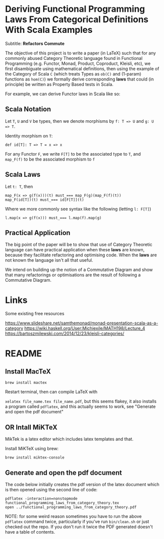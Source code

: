 # Deriving Functional Programming Laws From Categorical Definitions With Scala Examples

Subtitle: **Refactors Commute**

The objective of this project is to write a paper (in LaTeX) such that for any commonly abused Category Theoretic language found in Functional Programming (e.g. Functor, Monad, Product, Coproduct, Kleisli, etc), we first disambiguate using mathematical definitions, then using the example of the Category of Scala `C` (which treats Types as `ob(C)` and (1-param) functions as `hom(C)`)  we formally derive corresponding **laws** that could (in principle) be written as Property Based tests in Scala.

For example, we can derive Functor laws in Scala like so:

## Scala Notation

Let `T`, `U` and `V` be types, then we denote morphisms by `f: T => U` and `g: U => T`.

Identity morphism on `T`:

```
def id[T]: T => T = x => x
```

For any Functor `F`, we write `F[T]` to be the associated type to `T`, and `map_F(f)` to be the associated morphism to `f`

## Scala Laws

Let `t: T`, then

```
map_F(x => g(f(x)))(t) must_=== map_F(g)(map_F(f)(t))
map_F(id[T])(t) must_=== id[F[T]](t)
```

Where we more commonly see syntax like the following (letting `l: F[T]`)

```
l.map(x => g(f(x))) must_=== l.map(f).map(g)
```

## Practical Application

The big point of the paper will be to show that use of Category Theoretic language can have practical application when these **laws** are known, because they facilitate refactoring and optimising code.  When the **laws** are not known the language isn't all that useful.

We intend on building up the notion of a Commutative Diagram and show that many refactorings or optimisations are the result of following a Commutative Diagram.


# Links

Some existing free resources

https://www.slideshare.net/samthemonad/monad-presentation-scala-as-a-category
https://wiki.haskell.org/User:Michiexile/MATH198/Lecture_4
https://bartoszmilewski.com/2014/12/23/kleisli-categories/

# README

## Install MacTeX

`brew install mactex`

Restart terminal, then can compile LaTeX with

`xelatex file_name.tex file_name.pdf`, but this seems flakey, it also installs a program called `pdflatex`, and this actually seems to work, see "Generate and open the pdf document"

## OR Intall MiKTeX

MikTek is a latex editor which includes latex templates and that.

Install MiKTeX using brew:

```
brew install miktex-console
```

## Generate and open the pdf document

The code below initially creates the pdf version of the latex document which is then opened using the second line of code:

```
pdflatex -interaction=nonstopmode functional_programming_laws_from_category_theory.tex
open ../functional_programming_laws_from_category_theory.pdf
```

NOTE: for some weird reason sometimes you have to run the above `pdflatex` command twice, particularly if you've run `bin/clean.sh` or just checked out the repo.  If you don't run it twice the PDF generated doesn't have a table of contents.






